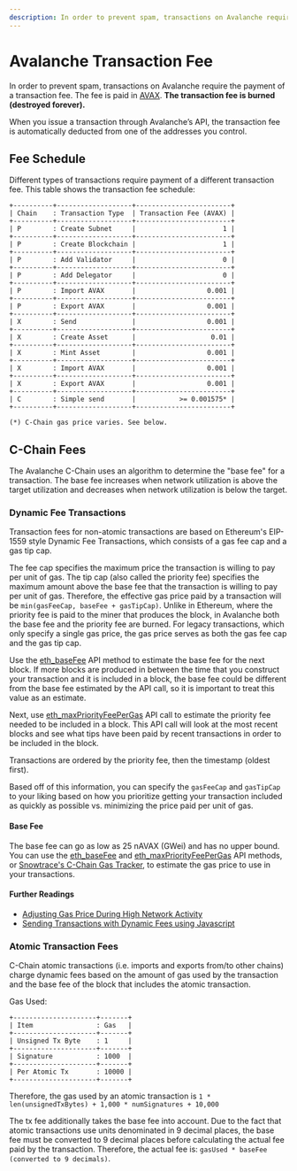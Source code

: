```yaml
---
description: In order to prevent spam, transactions on Avalanche require the payment of a transaction fee. The fee is paid in AVAX. Find out more information here.
---
```


# Avalanche Transaction Fee

In order to prevent spam, transactions on Avalanche require the payment of a transaction fee. The fee is paid in [AVAX](../../#avalanche-avax-token). **The transaction fee is burned (destroyed forever).**

When you issue a transaction through Avalanche’s API, the transaction fee is automatically deducted from one of the addresses you control.

## Fee Schedule

Different types of transactions require payment of a different transaction fee. This table shows the transaction fee schedule:

```
+----------+-------------------+------------------------+
| Chain    : Transaction Type  | Transaction Fee (AVAX) |
+----------+-------------------+------------------------+
| P        : Create Subnet     |                      1 |
+----------+-------------------+------------------------+
| P        : Create Blockchain |                      1 |
+----------+-------------------+------------------------+
| P        : Add Validator     |                      0 |
+----------+-------------------+------------------------+
| P        : Add Delegator     |                      0 |
+----------+-------------------+------------------------+
| P        : Import AVAX       |                  0.001 |
+----------+-------------------+------------------------+
| P        : Export AVAX       |                  0.001 |
+----------+-------------------+------------------------+
| X        : Send              |                  0.001 |
+----------+-------------------+------------------------+
| X        : Create Asset      |                   0.01 |
+----------+-------------------+------------------------+
| X        : Mint Asset        |                  0.001 |
+----------+-------------------+------------------------+
| X        : Import AVAX       |                  0.001 |
+----------+-------------------+------------------------+
| X        : Export AVAX       |                  0.001 |
+----------+-------------------+------------------------+
| C        : Simple send       |           >= 0.001575* |
+----------+-------------------+------------------------+

(*) C-Chain gas price varies. See below.
```

## C-Chain Fees

The Avalanche C-Chain uses an algorithm to determine the "base fee" for a transaction. The base fee increases when network utilization is above the target utilization and decreases when network utilization is below the target.

### Dynamic Fee Transactions

Transaction fees for non-atomic transactions are based on Ethereum's EIP-1559 style Dynamic Fee Transactions, which consists of a gas fee cap and a gas tip cap.

The fee cap specifies the maximum price the transaction is willing to pay per unit of gas. The tip cap (also called the priority fee) specifies the maximum amount above the base fee that the transaction is willing to pay per unit of gas. Therefore, the effective gas price paid by a transaction will be `min(gasFeeCap, baseFee + gasTipCap)`. Unlike in Ethereum, where the priority fee is paid to the miner that produces the block, in Avalanche both the base fee and the priority fee are burned. For legacy transactions, which only specify a single gas price, the gas price serves as both the gas fee cap and the gas tip cap.

Use the [eth_baseFee](../apis/avalanchego/apis/c-chain.md#eth_basefee) API method to estimate the base fee for the next block. If more blocks are produced in between the time that you construct your transaction and it is included in a block, the base fee could be different from the base fee estimated by the API call, so it is important to treat this value as an estimate.

Next, use [eth_maxPriorityFeePerGas](../apis/avalanchego/apis/c-chain.md#eth_maxpriorityfeepergas) API call to estimate the priority fee needed to be included in a block. This API call will look at the most recent blocks and see what tips have been paid by recent transactions in order to be included in the block.

Transactions are ordered by the priority fee, then the timestamp (oldest first).

Based off of this information, you can specify the `gasFeeCap` and `gasTipCap` to your liking based on how you prioritize getting your transaction included as quickly as possible vs. minimizing the price paid per unit of gas.

#### Base Fee

The base fee can go as low as 25 nAVAX (GWei) and has no upper bound. You can use the [eth_baseFee](../apis/avalanchego/apis/c-chain.md#eth_basefee) and [eth_maxPriorityFeePerGas](../apis/avalanchego/apis/c-chain.md#eth_maxpriorityfeepergas) API methods, or [Snowtrace's C-Chain Gas Tracker](https://snowtrace.io/gastracker), to estimate the gas price to use in your transactions.

#### Further Readings

- [Adjusting Gas Price During High Network Activity](../quickstart/adjusting-gas-price-during-high-network-activity.md)
- [Sending Transactions with Dynamic Fees using Javascript](../quickstart/sending-transactions-with-dynamic-fees-using-javascript.md)

### Atomic Transaction Fees

C-Chain atomic transactions (i.e. imports and exports from/to other chains) charge dynamic fees based on the amount of gas used by the transaction and the base fee of the block that includes the atomic transaction.

Gas Used:

```
+---------------------+-------+
| Item                : Gas   |
+---------------------+-------+
| Unsigned Tx Byte    : 1     |
+---------------------+-------+
| Signature           : 1000  |
+---------------------+-------+
| Per Atomic Tx       : 10000 |
+---------------------+-------+
```

Therefore, the gas used by an atomic transaction is `1 * len(unsignedTxBytes) + 1,000 * numSignatures + 10,000`

The tx fee additionally takes the base fee into account. Due to the fact that atomic transactions use units denominated in 9 decimal places, the base fee must be converted to 9 decimal places before calculating the actual fee paid by the transaction. Therefore, the actual fee is: `gasUsed * baseFee (converted to 9 decimals)`.
